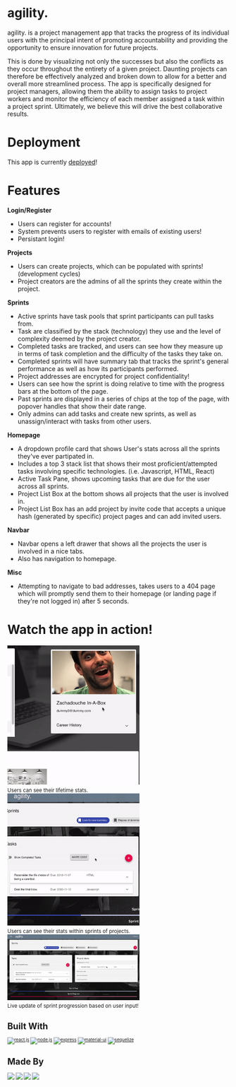 # agility.
agility. is a project management app that tracks the progress of its individual users with the principal intent of promoting accountability and providing the opportunity to ensure innovation for future projects. 

This is done by visualizing not only the successes but also the conflicts as they occur throughout the entirety of a given project. Daunting projects can therefore be effectively analyzed and broken down to allow for a better and overall more streamlined process. The app is specifically designed for project managers, allowing them the ability to assign tasks to project workers and monitor the efficiency of each member assigned a task within a project sprint. Ultimately, we believe this will drive the best collaborative results.

# Deployment 
This app is currently [deployed](https://scrum41.herokuapp.com/)! 

# Features
<b>Login/Register</b>

- Users can register for accounts!
- System prevents users to register with emails of existing users!
- Persistant login! 

<b>Projects</b>

- Users can create projects, which can be populated with sprints! (development cycles)
- Project creators are the admins of all the sprints they create within the project. 

<b>Sprints</b>

- Active sprints have task pools that sprint participants can pull tasks from. 
- Task are classified by the stack (technology) they use and the level of complexity deemed by the project creator. 
- Completed tasks are tracked, and users can see how they measure up in terms of task completion and the difficulty of the tasks they take on.
- Completed sprints will have summary tab that tracks the sprint's general performance as well as how its participants performed.
- Project addresses are encrypted for project confidentiality!
- Users can see how the sprint is doing relative to time with the progress bars at the bottom of the page.
- Past sprints are displayed in a series of chips at the top of the page, with popover handles that show their date range. 
- Only admins can add tasks and create new sprints, as well as unassign/interact with tasks from other users. 

<b>Homepage</b>

- A dropdown profile card that shows User's stats across all the sprints they've ever partipated in. 
- Includes a top 3 stack list that shows their most proficient/attempted tasks involving specific technologies. (i.e. Javascript, HTML, React)
- Active Task Pane, shows upcoming tasks that are due for the user across all sprints.
- Project List Box at the bottom shows all projects that the user is involved in.
- Project List Box has an add project by invite code that accepts a unique hash (generated by specific) project pages and can add invited users. 

<b>Navbar</b>

- Navbar opens a left drawer that shows all the projects the user is involved in a nice tabs. 
- Also has navigation to homepage. 

<b>Misc</b>

- Attempting to navigate to bad addresses, takes users to a 404 page which will promptly send them to their homepage (or landing page if they're not logged in) after 5 seconds.

# Watch the app in action!
<img src="./demo/demo1.gif" width="300" marginBottom="3px" />
<div><small>Users can see their lifetime stats.</small></div>
<img src="./demo/demo2.gif" width="300" marginBottom="3px"/>
<div><small>Users can see their stats within sprints of projects.</small></div>
<img src="./demo/demo3.gif" width="300" marginBottom="3px"/>
<div><small>Live update of sprint progression based on user input!<small></div>

# Built With
[<img alt="react.js" src="https://upload.wikimedia.org/wikipedia/commons/thumb/a/a7/React-icon.svg/2000px-React-icon.svg.png" width="160" />](https://reactjs.org/)
[<img alt="node.js" src="https://seeklogo.com/images/N/nodejs-logo-FBE122E377-seeklogo.com.png" width="80" />](https://nodejs.org/en/)
[<img alt="express" src="https://i.cloudup.com/zfY6lL7eFa-3000x3000.png" width="200">](https://www.npmjs.com/package/express)
[<img alt="material-ui" src="https://material-ui.com/static/images/material-ui-logo.svg" width="130" />](https://material-ui.com/)
[<img alt="sequelize" src="https://cdn.worldvectorlogo.com/logos/sequelize.svg" width="100" />](http://docs.sequelizejs.com/)


# Made By
[<img src='https://avatars0.githubusercontent.com/u/26889220?s=460&v=4' width='100'>](https://github.com/majorazero)
[<img src="https://avatars3.githubusercontent.com/u/40441785?s=460&v=4" width='100' />](https://github.com/rezamike)
[<img src='https://avatars1.githubusercontent.com/u/40443155?s=460&v=4' width='100'>](https://github.com/mattpurpura)
[<img src='https://avatars3.githubusercontent.com/u/42044457?s=460&v=4' width='100'>](https://github.com/yairjoseph)


